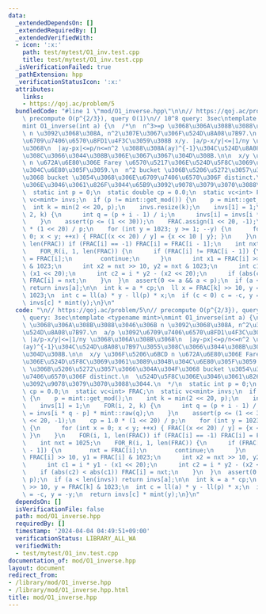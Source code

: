 ```yaml
---
data:
  _extendedDependsOn: []
  _extendedRequiredBy: []
  _extendedVerifiedWith:
  - icon: ':x:'
    path: test/mytest/O1_inv.test.cpp
    title: test/mytest/O1_inv.test.cpp
  _isVerificationFailed: true
  _pathExtension: hpp
  _verificationStatusIcon: ':x:'
  attributes:
    links:
    - https://qoj.ac/problem/5
  bundledCode: "#line 1 \"mod/O1_inverse.hpp\"\n\n// https://qoj.ac/problem/5\n//\
    \ precompute O(p^{2/3}), query O(1)\n// 10^8 query: 3sec\ntemplate <typename mint>\n\
    mint O1_inverse(int a) {\n  /*\n  n^3>=p \u3068\u306A\u308B\u3088\u3046\u306B\
    \ n \u3092\u3068\u308A, n^2\u307E\u3067\u306F\u524D\u8A08\u7B97.\n  a/p \u3092\
    \u6709\u7406\u6570\u8FD1\u4F3C\u3059\u308B x/y. |a/p-x/y|<=|1/ny \u3068\u306A\u308B\
    \u3068\n  |ay-px|<=p/n<=n^2 \u3088\u308A(ay)^{-1}\u304C\u524D\u8A08\u7B97\u3055\
    \u308C\u3066\u3044\u308B\u306E\u3067\u3067\u304D\u308B.\n\n  x/y \u306F\u5206\u6BCD\
    \ n \u672A\u6E80\u306E Farey \u6570\u5217\u306E\u524D\u5F8C\u3069\u3061\u3089\u304B\
    \u304C\u6E80\u305F\u3059.\n  n^2 bucket \u306B\u5206\u5272\u3057\u3066\u304A\u304F\
    \u3068 bucket \u3054\u3068\u306E\u6709\u7406\u6570\u306F distinct.\n  \u524D\u5F8C\
    \u306E\u3046\u3061\u826F\u3044\u65B9\u3092\u9078\u3079\u3070\u3088\u3044.\n  */\n\
    \  static int p = 0;\n  static double cp = 0.0;\n  static vc<int> FRAC;\n  static\
    \ vc<mint> invs;\n  if (p != mint::get_mod()) {\n    p = mint::get_mod();\n  \
    \  int k = min(2 << 20, p);\n    invs.resize(k);\n    invs[1] = 1;\n    FOR(i,\
    \ 2, k) {\n      int q = (p + i - 1) / i;\n      invs[i] = invs[i * q - p] * mint::raw(q);\n\
    \    }\n    assert(p <= (1 << 30));\n    FRAC.assign(1 << 20, -1);\n    cp = 1.0\
    \ * (1 << 20) / p;\n    for (int y = 1023; y >= 1; --y) {\n      for (int x =\
    \ 0; x < y; ++x) { FRAC[(x << 20) / y] = {x << 10 | y}; }\n    }\n    FOR(i, 1,\
    \ len(FRAC)) if (FRAC[i] == -1) FRAC[i] = FRAC[i - 1];\n    int nxt = 1025;\n\
    \    FOR_R(i, 1, len(FRAC)) {\n      if (FRAC[i] != FRAC[i - 1]) {\n        nxt\
    \ = FRAC[i];\n        continue;\n      }\n      int x1 = FRAC[i] >> 10, y1 = FRAC[i]\
    \ & 1023;\n      int x2 = nxt >> 10, y2 = nxt & 1023;\n      int c1 = i * y1 -\
    \ (x1 << 20);\n      int c2 = i * y2 - (x2 << 20);\n      if (abs(c2) < abs(c1))\
    \ FRAC[i] = nxt;\n    }\n  }\n  assert(0 <= a && a < p);\n  if (a < len(invs))\
    \ return invs[a];\n\n  int k = a * cp;\n  ll x = FRAC[k] >> 10, y = FRAC[k] &\
    \ 1023;\n  int c = ll(a) * y - ll(p) * x;\n  if (c < 0) c = -c, y = -y;\n  return\
    \ invs[c] * mint(y);\n}\n"
  code: "\n// https://qoj.ac/problem/5\n// precompute O(p^{2/3}), query O(1)\n// 10^8\
    \ query: 3sec\ntemplate <typename mint>\nmint O1_inverse(int a) {\n  /*\n  n^3>=p\
    \ \u3068\u306A\u308B\u3088\u3046\u306B n \u3092\u3068\u308A, n^2\u307E\u3067\u306F\
    \u524D\u8A08\u7B97.\n  a/p \u3092\u6709\u7406\u6570\u8FD1\u4F3C\u3059\u308B x/y.\
    \ |a/p-x/y|<=|1/ny \u3068\u306A\u308B\u3068\n  |ay-px|<=p/n<=n^2 \u3088\u308A\
    (ay)^{-1}\u304C\u524D\u8A08\u7B97\u3055\u308C\u3066\u3044\u308B\u306E\u3067\u3067\
    \u304D\u308B.\n\n  x/y \u306F\u5206\u6BCD n \u672A\u6E80\u306E Farey \u6570\u5217\
    \u306E\u524D\u5F8C\u3069\u3061\u3089\u304B\u304C\u6E80\u305F\u3059.\n  n^2 bucket\
    \ \u306B\u5206\u5272\u3057\u3066\u304A\u304F\u3068 bucket \u3054\u3068\u306E\u6709\
    \u7406\u6570\u306F distinct.\n  \u524D\u5F8C\u306E\u3046\u3061\u826F\u3044\u65B9\
    \u3092\u9078\u3079\u3070\u3088\u3044.\n  */\n  static int p = 0;\n  static double\
    \ cp = 0.0;\n  static vc<int> FRAC;\n  static vc<mint> invs;\n  if (p != mint::get_mod())\
    \ {\n    p = mint::get_mod();\n    int k = min(2 << 20, p);\n    invs.resize(k);\n\
    \    invs[1] = 1;\n    FOR(i, 2, k) {\n      int q = (p + i - 1) / i;\n      invs[i]\
    \ = invs[i * q - p] * mint::raw(q);\n    }\n    assert(p <= (1 << 30));\n    FRAC.assign(1\
    \ << 20, -1);\n    cp = 1.0 * (1 << 20) / p;\n    for (int y = 1023; y >= 1; --y)\
    \ {\n      for (int x = 0; x < y; ++x) { FRAC[(x << 20) / y] = {x << 10 | y};\
    \ }\n    }\n    FOR(i, 1, len(FRAC)) if (FRAC[i] == -1) FRAC[i] = FRAC[i - 1];\n\
    \    int nxt = 1025;\n    FOR_R(i, 1, len(FRAC)) {\n      if (FRAC[i] != FRAC[i\
    \ - 1]) {\n        nxt = FRAC[i];\n        continue;\n      }\n      int x1 =\
    \ FRAC[i] >> 10, y1 = FRAC[i] & 1023;\n      int x2 = nxt >> 10, y2 = nxt & 1023;\n\
    \      int c1 = i * y1 - (x1 << 20);\n      int c2 = i * y2 - (x2 << 20);\n  \
    \    if (abs(c2) < abs(c1)) FRAC[i] = nxt;\n    }\n  }\n  assert(0 <= a && a <\
    \ p);\n  if (a < len(invs)) return invs[a];\n\n  int k = a * cp;\n  ll x = FRAC[k]\
    \ >> 10, y = FRAC[k] & 1023;\n  int c = ll(a) * y - ll(p) * x;\n  if (c < 0) c\
    \ = -c, y = -y;\n  return invs[c] * mint(y);\n}\n"
  dependsOn: []
  isVerificationFile: false
  path: mod/O1_inverse.hpp
  requiredBy: []
  timestamp: '2024-04-04 04:49:51+09:00'
  verificationStatus: LIBRARY_ALL_WA
  verifiedWith:
  - test/mytest/O1_inv.test.cpp
documentation_of: mod/O1_inverse.hpp
layout: document
redirect_from:
- /library/mod/O1_inverse.hpp
- /library/mod/O1_inverse.hpp.html
title: mod/O1_inverse.hpp
---
```

